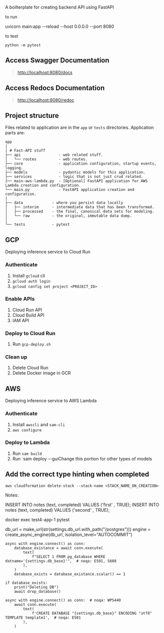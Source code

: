 A boilterplate for creating backend API using FastAPI

to run

uvicorn main:app --reload --host 0.0.0.0 --port 8080

to test

`python -m pytest`

## Access Swagger Documentation

> <http://localhost:8080/docs>

## Access Redocs Documentation

> <http://localhost:8080/redoc>

## Project structure

Files related to application are in the `app` or `tests` directories.
Application parts are:

    app
    |
    | # Fast-API stuff
    ├── api                 - web related stuff.
    │   └── routes          - web routes.
    ├── core                - application configuration, startup events, logging.
    ├── models              - pydantic models for this application.
    ├── services            - logic that is not just crud related.
    ├── main-aws-lambda.py  - [Optional] FastAPI application for AWS Lambda creation and configuration.
    └── main.py             - FastAPI application creation and configuration.
    |
    ├── data             - where you persist data locally
    │   ├── interim      - intermediate data that has been transformed.
    │   ├── processed    - the final, canonical data sets for modeling.
    │   └── raw          - the original, immutable data dump.
    │
    └── tests            - pytest

## GCP

Deploying inference service to Cloud Run

### Authenticate

1. Install `gcloud` cli
2. `gcloud auth login`
3. `gcloud config set project <PROJECT_ID>`

### Enable APIs

1. Cloud Run API
2. Cloud Build API
3. IAM API

### Deploy to Cloud Run

1. Run `gcp-deploy.sh`

### Clean up

1. Delete Cloud Run
2. Delete Docker image in GCR

## AWS

Deploying inference service to AWS Lambda

### Authenticate

1. Install `awscli` and `sam-cli`
2. `aws configure`

### Deploy to Lambda

1. Run `sam build`
2. Run `sam deploy --guiChange this portion for other types of models

## Add the correct type hinting when completed

`aws cloudformation delete-stack --stack-name <STACK_NAME_ON_CREATION>`

Notes:

INSERT INTO notes (text, completed) VALUES ('first' , TRUE);
INSERT INTO notes (text, completed) VALUES ('second' , TRUE);

docker exec test4-app-1 pytest

db_url = make_url(str(settings.db_url.with_path("/postgres")))
engine = create_async_engine(db_url, isolation_level="AUTOCOMMIT")

    async with engine.connect() as conn:
        database_existance = await conn.execute(
            text(
                f"SELECT 1 FROM pg_database WHERE datname='{settings.db_base}'",  # noqa: E501, S608
            ),
        )
        database_exists = database_existance.scalar() == 1

    if database_exists:
        print("Deleting DB")
        await drop_database()

    async with engine.connect() as conn:  # noqa: WPS440
        await conn.execute(
            text(
                f'CREATE DATABASE "{settings.db_base}" ENCODING "utf8" TEMPLATE template1',  # noqa: E501
            ),
        )
